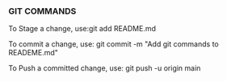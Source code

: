 ### GIT COMMANDS
To Stage a change, use:git add README.md

To commit a change, use: git commit -m "Add git commands to READEME.md"

To Push a committed change, use: git push -u origin main